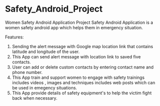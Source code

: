 # Safety_Android_Project
Women Safety Android Application Project
Safety Android Application is a women safety android app which helps them in emergency situation.

Features:
1. Sending the alert message with Google map location link that contains latitude and longitude of the user.
2. This App can send alert message with location link to saved five contacts.
3. User can add or delete custom contacts by entering contact name and phone number.
4. This App train and support women to engage with safety trainings includes videos , images and techniques includes web posts which can be used in emegency situations.
5. This App provide details of safety equipment's to help the victim fight back when necessary.
